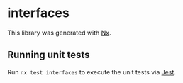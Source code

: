 # interfaces

This library was generated with [Nx](https://nx.dev).

## Running unit tests

Run `nx test interfaces` to execute the unit tests via
[Jest](https://jestjs.io).
